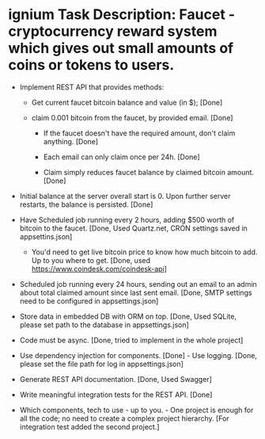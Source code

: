 # ignium Task Description: Faucet - cryptocurrency reward system which gives out small amounts of coins or tokens to users.

- Implement REST API that provides methods:

  - Get current faucet bitcoin balance and value (in $); [Done]

  - claim 0.001 bitcoin from the faucet, by provided email. [Done]

    - If the faucet doesn't have the required amount, don't claim anything. [Done]

    - Each email can only claim once per 24h. [Done]

    - Claim simply reduces faucet balance by claimed bitcoin amount. [Done]

- Initial balance at the server overall start is 0. Upon further server restarts, the balance is persisted. [Done]

- Have Scheduled job running every 2 hours, adding $500 worth of bitcoin to the faucet. [Done, Used Quartz.net, CRON settings saved in appsettins.json]

  - You'd need to get live bitcoin price to know how much bitcoin to add. Up to you where to get. [Done, used https://www.coindesk.com/coindesk-api]

- Scheduled job running every 24 hours, sending out an email to an admin about total claimed amount since last sent email. [Done, SMTP settings need to be configured in appsettings.json]

- Store data in embedded DB with ORM on top. [Done, Used SQLite, please set path to the database in appsettings.json]

- Code must be async. [Done, tried to implement in the whole project]

- Use dependency injection for components. [Done] - Use logging. [Done, please set the file path for log in appsettings.json]

- Generate REST API documentation. [Done, Used Swagger]

- Write meaningful integration tests for the REST API. [Done]

- Which components, tech to use - up to you. - One project is enough for all the code; no need to create a complex project hierarchy. [For integration test added the second project.]
